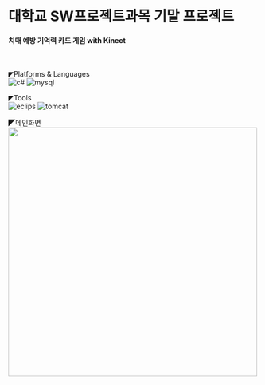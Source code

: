 # 대학교 SW프로젝트과목 기말 프로젝트

#### 치매 예방 기억력 카드 게임 with Kinect
<br>

◤Platforms & Languages<br>
![c#](https://img.shields.io/badge/Cs-512BD4?style=for-the-badge&logo=csharp&logoColor=white)
![mysql](https://img.shields.io/badge/MySQL-00000F?style=for-the-badge&logo=mysql&logoColor=white)

◤Tools<br>
![eclips](https://img.shields.io/badge/visualstudio-5C2D91?style=for-the-badge&logo=visualstudio&logoColor=white)
![tomcat](https://img.shields.io/badge/Tomcat-F8DC75?style=for-the-badge&logo=apachetomcat&logoColor=black)
<br>

◤메인화면<br>
<img src="https://github.com/KION126/jsp-project-develop/assets/73977410/4897eb63-d34e-406a-8375-a0f537a319b4"  width="500" height="500"/>


